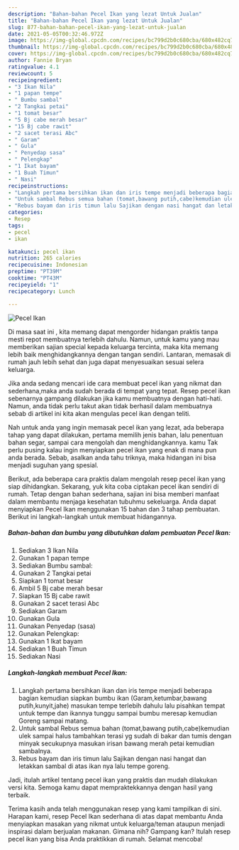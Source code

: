 ```yaml
---
description: "Bahan-bahan Pecel Ikan yang lezat Untuk Jualan"
title: "Bahan-bahan Pecel Ikan yang lezat Untuk Jualan"
slug: 877-bahan-bahan-pecel-ikan-yang-lezat-untuk-jualan
date: 2021-05-05T00:32:46.972Z
image: https://img-global.cpcdn.com/recipes/bc799d2b0c680cba/680x482cq70/pecel-ikan-foto-resep-utama.jpg
thumbnail: https://img-global.cpcdn.com/recipes/bc799d2b0c680cba/680x482cq70/pecel-ikan-foto-resep-utama.jpg
cover: https://img-global.cpcdn.com/recipes/bc799d2b0c680cba/680x482cq70/pecel-ikan-foto-resep-utama.jpg
author: Fannie Bryan
ratingvalue: 4.1
reviewcount: 5
recipeingredient:
- "3 Ikan Nila"
- "1 papan tempe"
- " Bumbu sambal"
- "2 Tangkai petai"
- "1 tomat besar"
- "5 Bj cabe merah besar"
- "15 Bj cabe rawit"
- "2 sacet terasi Abc"
- " Garam"
- " Gula"
- " Penyedap sasa"
- " Pelengkap"
- "1 Ikat bayam"
- "1 Buah Timun"
- " Nasi"
recipeinstructions:
- "Langkah pertama bersihkan ikan dan iris tempe menjadi beberapa bagian kemudian siapkan bumbu ikan (Garam,ketumbar,bawang putih,kunyit,jahe) masukan tempe terlebih dahulu lalu pisahkan tempat untuk tempe dan ikannya tunggu sampai bumbu meresap kemudian Goreng sampai matang."
- "Untuk sambal Rebus semua bahan (tomat,bawang putih,cabe)kemudian ulek sampai halus tambahkan terasi yg sudah di bakar dan tumis dengan minyak secukupnya masukan irisan bawang merah petai kemudian sambalnya."
- "Rebus bayam dan iris timun lalu Sajikan dengan nasi hangat dan letakkan sambal di atas ikan nya lalu tempe goreng."
categories:
- Resep
tags:
- pecel
- ikan

katakunci: pecel ikan 
nutrition: 265 calories
recipecuisine: Indonesian
preptime: "PT39M"
cooktime: "PT43M"
recipeyield: "1"
recipecategory: Lunch

---
```



![Pecel Ikan](https://img-global.cpcdn.com/recipes/bc799d2b0c680cba/680x482cq70/pecel-ikan-foto-resep-utama.jpg)

Di masa  saat ini , kita memang dapat mengorder hidangan praktis tanpa mesti repot membuatnya terlebih dahulu. Namun, untuk kamu yang mau memberikan sajian special kepada keluarga tercinta, maka kita memang lebih baik menghidangkannya dengan tangan sendiri. Lantaran, memasak di rumah jauh lebih sehat dan juga dapat menyesuaikan sesuai selera keluarga.

Jika anda sedang mencari ide cara membuat pecel ikan yang nikmat dan sederhana,maka anda sudah berada di tempat yang tepat. Resep pecel ikan  sebenarnya gampang dilakukan jika kamu membuatnya dengan hati-hati. Namun, anda tidak perlu takut akan tidak berhasil dalam membuatnya 
sebab di artikel ini kita akan mengulas pecel ikan dengan teliti.  



Nah untuk anda yang ingin memasak pecel ikan yang lezat, ada beberapa tahap yang dapat dilakukan, pertama memilih jenis bahan, lalu penentuan bahan segar, sampai cara mengolah dan menghidangkannya. kamu Tak perlu pusing kalau ingin menyiapkan pecel ikan yang enak di mana pun anda berada. Sebab, asalkan anda  tahu triknya, maka hidangan ini bisa menjadi suguhan yang spesial.

Berikut, ada beberapa cara praktis  dalam mengolah resep pecel ikan yang siap dihidangkan. Sekarang, yuk kita coba ciptakan pecel ikan sendiri di rumah. Tetap dengan bahan sederhana, sajian ini bisa memberi manfaat dalam membantu menjaga kesehatan tubuhmu sekeluarga. Anda dapat menyiapkan Pecel Ikan menggunakan 15 bahan dan 3 tahap pembuatan. Berikut ini langkah-langkah untuk membuat hidangannya.

<!--inarticleads1-->

##### Bahan-bahan dan bumbu yang dibutuhkan dalam pembuatan Pecel Ikan:

1. Sediakan 3 Ikan Nila
1. Gunakan 1 papan tempe
1. Sediakan  Bumbu sambal:
1. Gunakan 2 Tangkai petai
1. Siapkan 1 tomat besar
1. Ambil 5 Bj cabe merah besar
1. Siapkan 15 Bj cabe rawit
1. Gunakan 2 sacet terasi Abc
1. Sediakan  Garam
1. Gunakan  Gula
1. Gunakan  Penyedap (sasa)
1. Gunakan  Pelengkap:
1. Gunakan 1 Ikat bayam
1. Sediakan 1 Buah Timun
1. Sediakan  Nasi




<!--inarticleads2-->

##### Langkah-langkah membuat Pecel Ikan:

1. Langkah pertama bersihkan ikan dan iris tempe menjadi beberapa bagian kemudian siapkan bumbu ikan (Garam,ketumbar,bawang putih,kunyit,jahe) masukan tempe terlebih dahulu lalu pisahkan tempat untuk tempe dan ikannya tunggu sampai bumbu meresap kemudian Goreng sampai matang.
1. Untuk sambal Rebus semua bahan (tomat,bawang putih,cabe)kemudian ulek sampai halus tambahkan terasi yg sudah di bakar dan tumis dengan minyak secukupnya masukan irisan bawang merah petai kemudian sambalnya.
1. Rebus bayam dan iris timun lalu Sajikan dengan nasi hangat dan letakkan sambal di atas ikan nya lalu tempe goreng.




Jadi, itulah artikel tentang  pecel ikan  yang praktis dan mudah dilakukan versi kita. Semoga kamu dapat mempraktekkannya dengan hasil yang terbaik. 

Terima kasih anda telah menggunakan resep yang kami tampilkan di sini. Harapan kami, resep  Pecel Ikan sederhana di atas dapat membantu Anda menyiapkan masakan yang nikmat untuk keluarga/teman ataupun menjadi inspirasi dalam berjualan makanan. Gimana nih? Gampang kan? Itulah resep pecel ikan yang bisa Anda praktikkan di rumah. Selamat mencoba!


